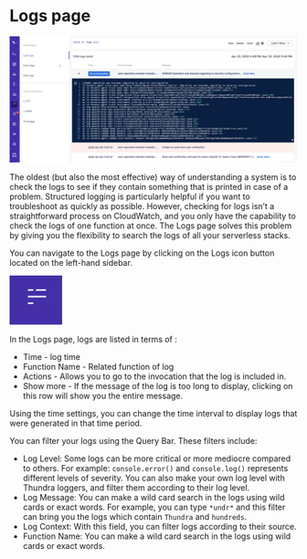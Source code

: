 # Logs page

![](<../.gitbook/assets/image (6).png>)

The oldest (but also the most effective) way of understanding a system is to check the logs to see if they contain something that is printed in case of a problem. Structured logging is particularly helpful if you want to troubleshoot as quickly as possible. However, checking for logs isn’t a straightforward process on CloudWatch, and you only have the capability to check the logs of one function at once. The Logs page solves this problem by giving you the flexibility to search the logs of all your serverless stacks.

You can navigate to the Logs page by clicking on the Logs icon button located on the left-hand sidebar.

![Logs Icon Button](<../.gitbook/assets/image (261).png>)

In the Logs page, logs are listed in terms of :

* Time - log time
* Function Name - Related function of log
* Actions - Allows you to go to the invocation that the log is included in.&#x20;
* Show more - If the message of the log is too long to display, clicking on this row will show you the entire message.

Using the time settings, you can change the time interval to display logs that were generated in that time period.

You can filter your logs using the Query Bar. These filters include:

* Log Level: Some logs can be more critical or more mediocre compared to others. For example: `console.error()` and `console.log()` represents different levels of severity. You can also make your own log level with Thundra loggers, and filter them according to their log level.
* Log Message: You can make a wild card search in the logs using wild cards or exact words. For example, you can type `*undr*` and this filter can bring you the logs which contain `Thundra` and `hundreds`.
* Log Context:  With this field, you can filter logs according to their source.
* Function Name: You can make a wild card search in the logs using wild cards or exact words.

&#x20;
